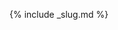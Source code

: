 {% include _slug.md %}

<!-- <nav>
    <ul class="submenu">
        <li><a href="#">reaching us</a></li>
        <li><a href="#">getting in touch</a></li>
    </ul>
</nav> -->
